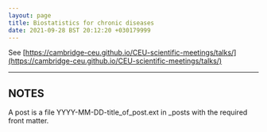 ```yaml
---
layout: page
title: Biostatistics for chronic diseases
date: 2021-09-28 BST 20:12:20 +030179999
---
```


See [https://cambridge-ceu.github.io/CEU-scientific-meetings/talks/](https://cambridge-ceu.github.io/CEU-scientific-meetings/talks/)

<!--more-->

---

## NOTES

A post is a file YYYY-MM-DD-title_of_post.ext in _posts with the required front matter.
